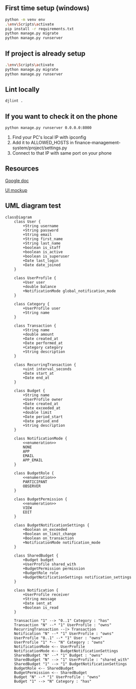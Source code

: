 ## First time setup (windows)
```bash
python -m venv env
.\env\Scripts\activate
pip install -r requirements.txt
python manage.py migrate
python manage.py runserver
```

## If project is already setup
```bash
.\env\Scripts\activate
python manage.py migrate
python manage.py runserver
```
## Lint locally
```bash
djlint .
```

## If you want to check it on the phone
```bash
python manage.py runserver 0.0.0.0:8000
```
1. Find your PC's local IP with ipconfig
2. Add it to ALLOWED_HOSTS in finance-management-system/project/settings.py
3. Connect to that IP with same port on your phone

## Resources

[Google doc](https://docs.google.com/document/d/1CBFf9SYnnrxeE0lQ2UtjCQK5ZHMXkhcF/edit?usp=sharing&ouid=106305257367534443251&rtpof=true&sd=true)

[UI mockup](https://www.figma.com/design/eYu9ELOc3WdKGwBth3F1sO/Untitled?node-id=0-1&node-type=canvas)

## UML diagram test

```mermaid
classDiagram
    class User {
        +String username
        +String password
        +String email
        +String first_name
        +String last_name
        +boolean is_staff
        +boolean is_active
        +boolean is_superuser
        +Date last_login
        +Date date_joined
    }

    class UserProfile {
        +User user
        +double balance
        +NotificationMode global_notification_mode 
    }
    
    class Category {
        +UserProfile user
        +String name
    }

    class Transaction {
        +String name
        +double amount
        +Date created_at
        +Date performed_at
        +Category category
        +String description
    }
    
    class RecurringTransaction {
        +uint interval_seconds
        +Date start_at
        +Date end_at
    }
    
    class Budget {
        +String name
        +UserProfile owner
        +Date created_at
        +Date exceeded_at
        +double limit
        +Date period_start
        +Date period_end
        +String description
    }
    
    class NotificationMode {
        <<enumeration>>
        NONE
        APP
        EMAIL
        APP_EMAIL
    }
    
    class BudgetRole {
        <<enumeration>>
        PARTICIPANT
        OBSERVER
    }
    
    class BudgetPermission {
        <<enumeration>>
        VIEW
        EDIT
    }
    
    class BudgetNotificationSettings {
        +Boolean on_exceeded
        +Boolean on_limit_change
        +Boolean on_transaction
        +NotificationMode notification_mode 
    }
    
    class SharedBudget {
        +Budget budget
        +UserProfile shared_with
        +BudgetPermission permission
        +BudgetRole role
        +BudgetNotificationSettings notification_settings
    }
    
    class Notification {
        +UserProfile receiver
        +String message
        +Date sent_at
        +Boolean is_read
    }

    Transaction "1" --> "0..1" Category : "has"
    Transaction "N" --* "1" UserProfile : "owns"
    RecurringTransaction --|> Transaction
    Notification "N" --* "1" UserProfile : "owns"
    UserProfile "0..1" --* "1" User : "owns"
    UserProfile "1" *-- "N" Category : "owns"
    NotificationMode <-- UserProfile
    NotificationMode <-- BudgetNotificationSettings
    SharedBudget "N" --* "1" Budget : "owns"
    SharedBudget "N" --> "1" UserProfile : "shared_with"
    SharedBudget "1" --> "1" BudgetNotificationSettings
    BudgetRole <-- SharedBudget
    BudgetPermission <-- SharedBudget
    Budget "N" --* "1" UserProfile : "owns"
    Budget "1" --> "N" Category : "has"
```
